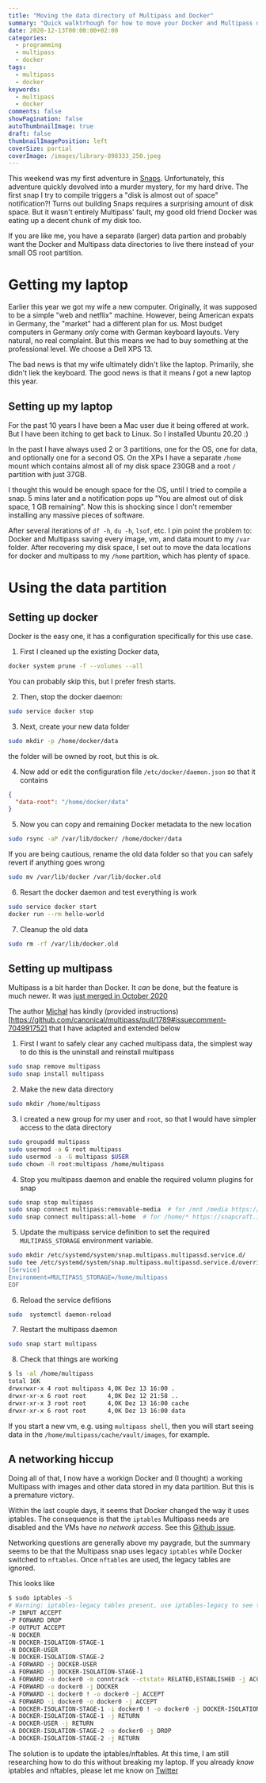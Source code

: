 ```yaml
---
title: "Moving the data directory of Multipass and Docker"
summary: "Quick walktrhough for how to move your Docker and Multipass data folders."
date: 2020-12-13T00:00:00+02:00
categories:
  - programming
  - multipass
  - docker
tags:
  - multipass
  - docker
keywords:
  - multipass
  - docker
comments: false
showPagination: false
autoThumbnailImage: true
draft: false
thumbnailImagePosition: left
coverSize: partial
coverImage: /images/library-898333_250.jpeg
---
```


This weekend was my first adventure in [Snaps](https://snapcraft.io/). Unfortunately, this adventure quickly devolved into a murder mystery, for my hard drive. The first snap I try to compile triggers a "disk is almost out of space" notification?! Turns out building Snaps requires a surprising amount of disk space. But it wasn't entirely Multipass' fault, my good old friend Docker was eating up a decent chunk of my disk too.

<!--more-->

If you are like me, you have a separate (larger) data partion and probably want the Docker and Multipass data directories to live there instead of your small OS root partition.


# Getting my laptop
Earlier this year we got my wife a new computer. Originally, it was supposed to be a simple "web and netflix" machine. However, being American expats in Germany, the "market" had a different plan for us. Most budget computers in Germany _only_ come with German keyboard layouts. Very natural, no real complaint. But this means we had to buy something at the professional level. We choose a Dell XPS 13.

The bad news is that my wife ultimately didn't like the laptop. Primarily, she didn't liek the keyboard. The good news is that it means _I_ got a new laptop this year.

## Setting up my laptop
For the past 10 years I have been a Mac user due it being offered at work. But I have been itching to get back to Linux. So I installed Ubuntu 20.20 :)

In the past I have always used 2 or 3 partitions, one for the OS, one for data, and optionally one for a second OS. On the XPs I have a separate `/home` mount which contains almost all of my disk space 230GB and a root `/` partition with just 37GB.

I thought this would be enough space for the OS, until I tried to compile a snap. 5 mins later and a notification pops up "You are almost out of disk space, 1 GB remaining". Now this is shocking since I don't remember installing any massive pieces of software.

After several iterations of `df -h`, `du -h`, `lsof`, etc. I pin point the problem to: Docker and Multipass saving every image, vm, and data mount to my `/var` folder. After recovering my disk space, I set out to move the data locations for docker and multipass to my `/home` partition, which has plenty of space.

# Using the data partition

## Setting up docker
Docker is the easy one, it has a configuration specifically for this use case.

1. First I cleaned up the existing Docker data,

  ```sh
  docker system prune -f --volumes --all
  ```

  You can probably skip this, but I prefer fresh starts.

2. Then, stop the docker daemon:

  ```sh
  sudo service docker stop
  ```

3. Next, create your new data folder

  ```sh
  sudo mkdir -p /home/docker/data
  ```
  the folder will be owned by root, but this is ok.

4. Now add or edit the configuration file `/etc/docker/daemon.json` so that it contains

  ```json
  {
    "data-root": "/home/docker/data"
  }
  ```

5. Now you can copy and remaining Docker metadata to the new location

  ```sh
  sudo rsync -aP /var/lib/docker/ /home/docker/data
  ```

  If you are being cautious, rename the old data folder so that you can safely revert if anything goes wrong

  ```sh
  sudo mv /var/lib/docker /var/lib/docker.old
  ```

6. Resart the docker daemon and test everything is work

  ```sh
  sudo service docker start
  docker run --rm hello-world
  ```

7. Cleanup the old data

  ```sh
  sudo rm -rf /var/lib/docker.old
  ```

## Setting up multipass
Multipass is a bit harder than Docker. It _can_ be done, but the feature is much newer. It was [just merged in October 2020](https://github.com/canonical/multipass/pull/1789)

The author [Michał](https://github.com/Saviq) has kindly (provided instructions)[https://github.com/canonical/multipass/pull/1789#issuecomment-704991752] that I have adapted and extended below

1. First I want to safely clear any cached multipass data, the simplest way to do this is the uninstall and reinstall multipass

  ```sh
  sudo snap remove multipass
  sudo snap install multipass
  ```

2. Make the new data directory

  ```sh
  sudo mkdir /home/multipass
  ```

3. I created a new group for my user and `root`, so that I would have simpler access to the data directory

  ```sh
  sudo groupadd multipass
  sudo usermod -a G root multipass
  sudo usermod -a -G multipass $USER
  sudo chown -R root:multipass /home/multipass
  ```

4. Stop you multipass daemon and enable the required volumn plugins for snap

  ```sh
  sudo snap stop multipass
  sudo snap connect multipass:removable-media  # for /mnt /media https://snapcraft.io/docs/removable-media-interface
  sudo snap connect multipass:all-home  # for /home/* https://snapcraft.io/docs/home-interface
  ```

5. Update the multipass service definition to set the required `MULTIPASS_STORAGE` environment variable.

```sh
sudo mkdir /etc/systemd/system/snap.multipass.multipassd.service.d/
sudo tee /etc/systemd/system/snap.multipass.multipassd.service.d/override.conf <<EOF
[Service]
Environment=MULTIPASS_STORAGE=/home/multipass
EOF
```

6. Reload the service defitions

  ```sh
  sudo  systemctl daemon-reload
  ```

7. Restart the multipass daemon

  ```sh
  sudo snap start multipass
  ```

8. Check that things are working

  ```sh
  $ ls -al /home/multipass
  total 16K
  drwxrwxr-x 4 root multipass 4,0K Dez 13 16:00 .
  drwxr-xr-x 6 root root      4,0K Dez 12 21:58 ..
  drwxr-xr-x 3 root root      4,0K Dez 13 16:00 cache
  drwxr-xr-x 6 root root      4,0K Dez 13 16:00 data
  ```

  If you start a new vm, e.g. using `multipass shell`, then you will
  start seeing data in the `/home/multipass/cache/vault/images`, for example.


## A networking hiccup

Doing all of that, I now have a workign Docker and (I thought) a working Multipass with images and other data stored in my data partition. But this is a premature victory.

Within the last couple days, it seems that Docker changed the way it uses iptables. The consequence is that the `iptables` Multipass needs are disabled and the VMs have _no network access_.  See this [Github issue](https://github.com/canonical/multipass/issues/1866).

Networking questions are generally above my paygrade, but the summary seems to be that the Multipass snap uses legacy `iptables` while Docker switched to `nftables`. Once `nftables` are used, the legacy tables are ignored.

This looks like

```sh
$ sudo iptables -S
# Warning: iptables-legacy tables present, use iptables-legacy to see them
-P INPUT ACCEPT
-P FORWARD DROP
-P OUTPUT ACCEPT
-N DOCKER
-N DOCKER-ISOLATION-STAGE-1
-N DOCKER-USER
-N DOCKER-ISOLATION-STAGE-2
-A FORWARD -j DOCKER-USER
-A FORWARD -j DOCKER-ISOLATION-STAGE-1
-A FORWARD -o docker0 -m conntrack --ctstate RELATED,ESTABLISHED -j ACCEPT
-A FORWARD -o docker0 -j DOCKER
-A FORWARD -i docker0 ! -o docker0 -j ACCEPT
-A FORWARD -i docker0 -o docker0 -j ACCEPT
-A DOCKER-ISOLATION-STAGE-1 -i docker0 ! -o docker0 -j DOCKER-ISOLATION-STAGE-2
-A DOCKER-ISOLATION-STAGE-1 -j RETURN
-A DOCKER-USER -j RETURN
-A DOCKER-ISOLATION-STAGE-2 -o docker0 -j DROP
-A DOCKER-ISOLATION-STAGE-2 -j RETURN
```

The solution is to update the iptables/nftables. At this time, I am still researching how to do this without breaking my laptop.  If you already _know_ iptables and nftables, please let me know on [Twitter](https://twitter.com/TheAxeR)
